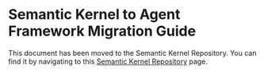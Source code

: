# Semantic Kernel to Agent Framework Migration Guide

This document has been moved to the Semantic Kernel Repository. You can find it by navigating to this [Semantic Kernel Repository](https://github.com/microsoft/semantic-kernel/tree/main/dotnet/samples/AgentFrameworkMigration) page.

